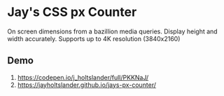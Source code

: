 # Jay's CSS px Counter
On screen dimensions from a bazillion media queries. 
Display height and width accurately. Supports up to 4K resolution (3840x2160)

## Demo
1. <https://codepen.io/j_holtslander/full/PKKNaJ/>
2. <https://jayholtslander.github.io/jays-px-counter/>
